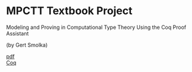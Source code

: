 # MPCTT Textbook Project
Modeling and Proving in Computational Type Theory
Using the Coq Proof Assistant

(by Gert Smolka)

[pdf](https://www.ps.uni-saarland.de/~smolka/drafts/icl2021.pdf)  
[Coq](coq)
